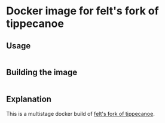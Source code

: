 # Docker image for felt's fork of tippecanoe

## Usage

```

```

## Building the image

```

```

## Explanation

This is a multistage docker build of [felt's fork of tippecanoe](https://github.com/felt/tippecanoe).
